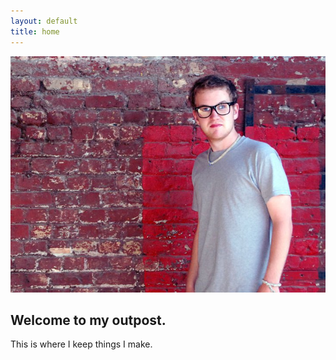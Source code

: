 ```yaml
---
layout: default
title: home
---
```


<img src="/images/cam.jpg" alt="That's me." />

## Welcome to my outpost.

This is where I keep things I make.

